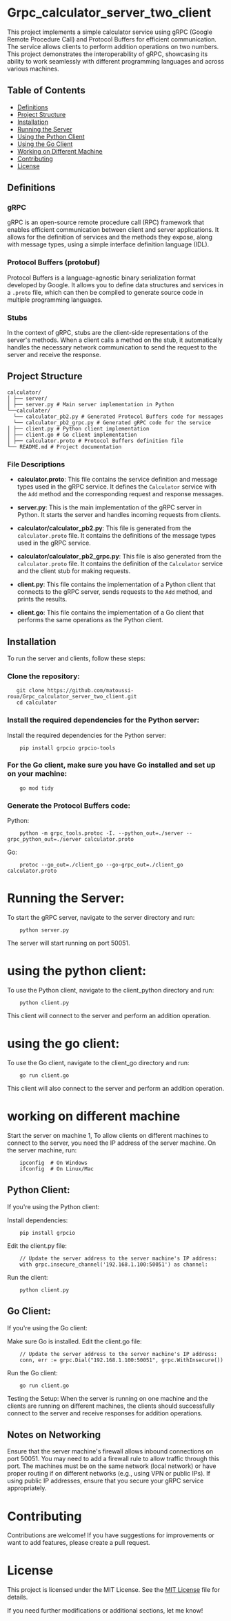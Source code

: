 # Grpc_calculator_server_two_client
This project implements a simple calculator service using gRPC (Google Remote Procedure Call) and Protocol Buffers for efficient communication. The service allows clients to perform addition operations on two numbers. This project demonstrates the interoperability of gRPC, showcasing its ability to work seamlessly with different programming languages and across various machines.

## Table of Contents
- [Definitions](#definitions)
- [Project Structure](#project-structure)
- [Installation](#installation)
- [Running the Server](#running-the-server)
- [Using the Python Client](#using-the-python-client)
- [Using the Go Client](#using-the-go-client)
- [Working on Different Machine](#working_on_different_machine)
- [Contributing](#contributing)
- [License](#license)

## Definitions

### gRPC
gRPC is an open-source remote procedure call (RPC) framework that enables efficient communication between client and server applications. It allows for the definition of services and the methods they expose, along with message types, using a simple interface definition language (IDL).

### Protocol Buffers (protobuf)
Protocol Buffers is a language-agnostic binary serialization format developed by Google. It allows you to define data structures and services in a `.proto` file, which can then be compiled to generate source code in multiple programming languages.

### Stubs
In the context of gRPC, stubs are the client-side representations of the server's methods. When a client calls a method on the stub, it automatically handles the necessary network communication to send the request to the server and receive the response.

## Project Structure
    
    calculator/ 
    │ ├── server/ 
    │ ├── server.py # Main server implementation in Python 
    └──calculater/
      └── calculator_pb2.py # Generated Protocol Buffers code for messages 
      └── calculator_pb2_grpc.py # Generated gRPC code for the service 
    │ ├── client.py # Python client implementation
    │ ├── client.go # Go client implementation 
    │ ├── calculator.proto # Protocol Buffers definition file 
    └── README.md # Project documentation 

### File Descriptions

- **calculator.proto**: This file contains the service definition and message types used in the gRPC service. It defines the `Calculator` service with the `Add` method and the corresponding request and response messages.

- **server.py**: This is the main implementation of the gRPC server in Python. It starts the server and handles incoming requests from clients.

- **calculator/calculator_pb2.py**: This file is generated from the `calculator.proto` file. It contains the definitions of the message types used in the gRPC service.

- **calculator/calculator_pb2_grpc.py**: This file is also generated from the `calculator.proto` file. It contains the definition of the `Calculator` service and the client stub for making requests.

- **client.py**: This file contains the implementation of a Python client that connects to the gRPC server, sends requests to the `Add` method, and prints the results.

- **client.go**: This file contains the implementation of a Go client that performs the same operations as the Python client.

## Installation

To run the server and clients, follow these steps:

### Clone the repository:
       
       git clone https://github.com/matoussi-roua/Grpc_calculator_server_two_client.git
       cd calculator

### Install the required dependencies for the Python server:
Install the required dependencies for the Python server:
        
        pip install grpcio grpcio-tools

### For the Go client, make sure you have Go installed and set up on your machine:

        go mod tidy
        
### Generate the Protocol Buffers code:

Python:

        python -m grpc_tools.protoc -I. --python_out=./server --grpc_python_out=./server calculator.proto
        
Go:

        protoc --go_out=./client_go --go-grpc_out=./client_go calculator.proto
        
# Running the Server:
  To start the gRPC server, navigate to the server directory and run:
  
        
        python server.py
        
  The server will start running on port 50051.

# using the python client:

  To use the Python client, navigate to the client_python directory and run:
  
        
        python client.py
        
  This client will connect to the server and perform an addition operation.
  
# using the go client:

  To use the Go client, navigate to the client_go directory and run:
  
        
        go run client.go
        
  This client will also connect to the server and perform an addition operation.
  
# working on different machine

Start the server on machine 1, To allow clients on different machines to connect to the server, you need the IP address of the server machine.
On the server machine, run:
        
        ipconfig  # On Windows
        ifconfig  # On Linux/Mac
        
## Python Client:
If you're using the Python client:

Install dependencies:

        pip install grpcio
        
Edit the client.py file:

        // Update the server address to the server machine's IP address:
        with grpc.insecure_channel('192.168.1.100:50051') as channel:
        
Run the client:

        python client.py
        
## Go Client:
If you're using the Go client:

Make sure Go is installed.
Edit the client.go file:

        // Update the server address to the server machine's IP address:
        conn, err := grpc.Dial("192.168.1.100:50051", grpc.WithInsecure())
        
Run the Go client:

        go run client.go
        
Testing the Setup: When the server is running on one machine and the clients are running on different machines, the clients should successfully connect to the server and receive responses for addition operations.

## Notes on Networking
Ensure that the server machine's firewall allows inbound connections on port 50051. You may need to add a firewall rule to allow traffic through this port.
The machines must be on the same network (local network) or have proper routing if on different networks (e.g., using VPN or public IPs).
If using public IP addresses, ensure that you secure your gRPC service appropriately.
# Contributing
Contributions are welcome! If you have suggestions for improvements or want to add features, please create a pull request.

# License
This project is licensed under the MIT License. See the [MIT License](https://github.com/matoussi-roua/Grpc_calculator_server_two_client/blob/main/LICENSE) file for details.

If you need further modifications or additional sections, let me know!


